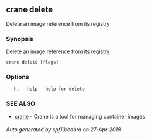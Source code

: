 ## crane delete

Delete an image reference from its registry

### Synopsis

Delete an image reference from its registry

```
crane delete [flags]
```

### Options

```
  -h, --help   help for delete
```

### SEE ALSO

* [crane](crane.md)	 - Crane is a tool for managing container images

###### Auto generated by spf13/cobra on 27-Apr-2018
